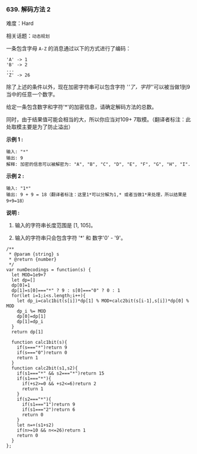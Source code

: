 ### 639. 解码方法 2

难度：Hard

相关话题：`动态规划`

一条包含字母 `A-Z`  的消息通过以下的方式进行了编码：



```
'A' -> 1
'B' -> 2
...
'Z' -> 26
```


除了上述的条件以外，现在加密字符串可以包含字符 '*'了，字符'*'可以被当做1到9当中的任意一个数字。



给定一条包含数字和字符'*'的加密信息，请确定解码方法的总数。



同时，由于结果值可能会相当的大，所以你应当对109+ 7取模。（翻译者标注：此处取模主要是为了防止溢出）



**示例 1 :** 



```
输入: "*"
输出: 9
解释: 加密的信息可以被解密为: "A", "B", "C", "D", "E", "F", "G", "H", "I".
```


**示例 2 :** 



```
输入: "1*"
输出: 9 + 9 = 18（翻译者标注：这里1*可以分解为1,* 或者当做1*来处理，所以结果是9+9=18）
```


**说明 :** 




1. 输入的字符串长度范围是 [1, 105]。

2. 输入的字符串只会包含字符 '*' 和 数字'0' - '9'。




```
/**
 * @param {string} s
 * @return {number}
 */
var numDecodings = function(s) {
  let MOD=1e9+7
  let dp=[]
  dp[0]=1
  dp[1]=s[0]==="*" ? 9 : s[0]==="0" ? 0 : 1
  for(let i=1;i<s.length;i++){
    let dp_i=calc1bit(s[i])*dp[1] % MOD+calc2bit(s[i-1],s[i])*dp[0] % MOD
    dp_i %= MOD
    dp[0]=dp[1]
    dp[1]=dp_i
  }
  return dp[1]
  
  function calc1bit(s){
    if(s==="*")return 9
    if(s==="0")return 0
    return 1
  }
  function calc2bit(s1,s2){
    if(s1==="*" && s2==="*")return 15
    if(s1==="*"){
      if(+s2>=0 && +s2<=6)return 2
      return 1
    }
    if(s2==="*"){
      if(s1==="1")return 9
      if(s1==="2")return 6
      return 0
    }
    let n=+(s1+s2)
    if(n>=10 && n<=26)return 1
    return 0
  }
};
```

